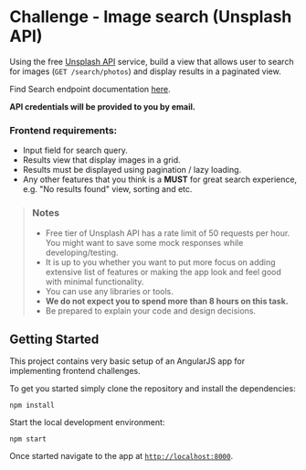 # Challenge - Image search (Unsplash API)

Using the free [Unsplash API](https://unsplash.com/documentation#search-photos) service, build a view that allows user to search for images (`GET /search/photos`) and display results in a paginated view.

Find Search endpoint documentation [here](https://unsplash.com/documentation#search-photos).

**API credentials will be provided to you by email.**

### Frontend requirements:
- Input field for search query.
- Results view that display images in a grid.
- Results must be displayed using pagination / lazy loading.
- Any other features that you think is a **MUST** for great search experience, e.g. "No results found" view, sorting and etc.

> ### Notes
> - Free tier of Unsplash API has a rate limit of 50 requests per hour. You might want to save some mock responses while developing/testing.
> - It is up to you whether you want to put more focus on adding extensive list of features or making the app look and feel good with minimal functionality.
> - You can use any libraries or tools.
> - **We do not expect you to spend more than 8 hours on this task.**
> - Be prepared to explain your code and design decisions.



## Getting Started

This project contains very basic setup of an AngularJS app for implementing frontend challenges.

To get you started simply clone the repository and install the dependencies:

```
npm install
```

Start the local development environment: 

```
npm start
```


Once started navigate to the app at [`http://localhost:8000`](http://localhost:8000).